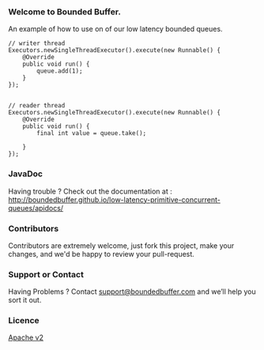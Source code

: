### Welcome to Bounded Buffer.

An example of how to use on of our low latency bounded queues.

```
// writer thread
Executors.newSingleThreadExecutor().execute(new Runnable() {
    @Override
    public void run() {
        queue.add(1);
    }
});


// reader thread
Executors.newSingleThreadExecutor().execute(new Runnable() {
    @Override
    public void run() {
        final int value = queue.take();

    }
});
```

### JavaDoc
Having trouble ? Check out the documentation at : http://boundedbuffer.github.io/low-latency-primitive-concurrent-queues/apidocs/


### Contributors
Contributors are extremely welcome, just fork this project, make your changes, and we'd be happy to review your pull-request.

### Support or Contact
Having Problems ? Contact support@boundedbuffer.com and we’ll help you sort it out.

### Licence
[Apache v2](http://www.apache.org/licenses/LICENSE-2.0.html)



